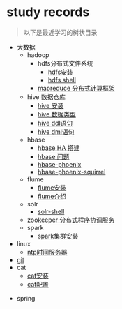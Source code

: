 # study records
> 以下是最近学习的树状目录

* 大数据
	+ hadoop
		+ hdfs分布式文件系统
			+ [hdfs安装](documents/hadoop/hadoop.md)
			+ [hdfs shell](documents/hadoop/hdfs-shell.md)
		+ [mapreduce 分布式计算框架](documents/hadoop/mapred.md)
	+ hive 数据仓库
		+ [hive 安装](documents/hive/hive-install.md)
		+ [hive 数据类型](documents/hive/hive-datatype.md)
		+ [hive ddl语句](documents/hive/hive-ddl.md)
		+ [hive dml语句](documents/hive/hive-dml.md)
	+ hbase 
		+ [hbase HA 搭建](documents/hbase/hbase-ha-install.md)
		+ [hbase 问题](documents/hbase/hbase-xshell.md)
		+ [hbase-phoenix](documents/hbase/Phoenix-hbase.md)
		+ [hbase-phoenix-squirrel](documents/hbase/phoenix-squirrel.md)
	+ flume
	    + [flume安装](documents/flume/flume-install.md)
	    + [flume介绍](documents/flume/flume-intro.md)
	+ solr
	    + [solr-shell](documents/solr/solr-shell.md)
	+ [zookeeper 分布式程序协调服务](documents/zookeeper.md)
	+ spark
	    + [spark集群安装](documents/spark/spark-cluster-install.md)
* linux 
	+ [ntp时间服务器](documents/ntp.md)
* [git](documents/git/git.md)
* cat
    + [cat安装](documents/cat/CAT安装说明文档.md)
    + [cat配置](documents/cat/CAT配置加载说明.md)
+ spring
   
	
	

